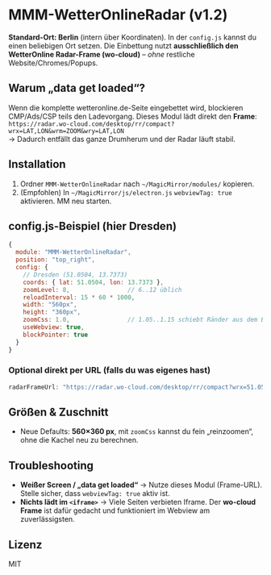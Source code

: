 # MMM-WetterOnlineRadar (v1.2)

**Standard-Ort: Berlin** (intern über Koordinaten). In der `config.js` kannst du einen beliebigen Ort setzen.
Die Einbettung nutzt **ausschließlich den WetterOnline Radar-Frame (wo-cloud)** – *ohne* restliche Website/Chromes/Popups.

## Warum „data get loaded“?
Wenn die komplette wetteronline.de-Seite eingebettet wird, blockieren CMP/Ads/CSP teils den Ladevorgang. Dieses Modul lädt direkt den **Frame**:
`https://radar.wo-cloud.com/desktop/rr/compact?wrx=LAT,LON&wrm=ZOOM&wry=LAT,LON`  
→ Dadurch entfällt das ganze Drumherum und der Radar läuft stabil.

## Installation
1. Ordner `MMM-WetterOnlineRadar` nach `~/MagicMirror/modules/` kopieren.
2. (Empfohlen) In `~/MagicMirror/js/electron.js` `webviewTag: true` aktivieren. MM neu starten.

## config.js-Beispiel (hier **Dresden**)
```js
{
  module: "MMM-WetterOnlineRadar",
  position: "top_right",
  config: {
    // Dresden (51.0504, 13.7373)
    coords: { lat: 51.0504, lon: 13.7373 },
    zoomLevel: 8,                // 6..12 üblich
    reloadInterval: 15 * 60 * 1000,
    width: "560px",
    height: "360px",
    zoomCss: 1.0,                // 1.05..1.15 schiebt Ränder aus dem Bild
    useWebview: true,
    blockPointer: true
  }
}
```

### Optional direkt per URL (falls du was eigenes hast)
```js
radarFrameUrl: "https://radar.wo-cloud.com/desktop/rr/compact?wrx=51.0504,13.7373&wrm=8&wry=51.0504,13.7373"
```

## Größen & Zuschnitt
- Neue Defaults: **560×360 px**, mit `zoomCss` kannst du fein „reinzoomen“, ohne die Kachel neu zu berechnen.

## Troubleshooting
- **Weißer Screen / „data get loaded“** → Nutze dieses Modul (Frame-URL). Stelle sicher, dass `webviewTag: true` aktiv ist.
- **Nichts lädt im `<iframe>`** → Viele Seiten verbieten Iframe. Der **wo-cloud Frame** ist dafür gedacht und funktioniert im Webview am zuverlässigsten.

## Lizenz
MIT

